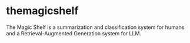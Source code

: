 # themagicshelf
The Magic Shelf is a summarization and classification system for humans and a Retrieval-Augmented Generation system for LLM.
